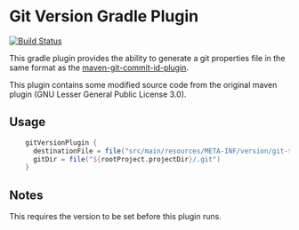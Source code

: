 # Git Version Gradle Plugin
[![Build Status](https://travis-ci.org/the-floow/Git-Version-Gradle-Plugin.svg?branch=master)](https://travis-ci.org/the-floow/Git-Version-Gradle-Plugin)

This gradle plugin provides the ability to generate a git properties file in 
the same format as the [maven-git-commit-id-plugin](https://github.com/ktoso/maven-git-commit-id-plugin).

This plugin contains some modified source code from the original maven plugin (GNU Lesser General Public License 3.0).


## Usage
```groovy
    gitVersionPlugin {
      destinationFile = file("src/main/resources/META-INF/version/git-${group}_${project.name}.properties")
      gitDir = file("${rootProject.projectDir}/.git")
    }
```

## Notes
This requires the version to be set before this plugin runs. 
